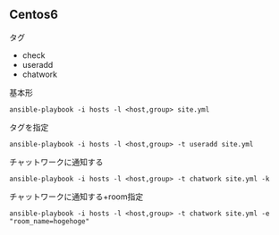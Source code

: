 Centos6
-------------------------------------------
タグ
  * check
  * useradd
  * chatwork

基本形
```
ansible-playbook -i hosts -l <host,group> site.yml
```

タグを指定
```
ansible-playbook -i hosts -l <host,group> -t useradd site.yml
```

チャットワークに通知する
```
ansible-playbook -i hosts -l <host,group> -t chatwork site.yml -k
```

チャットワークに通知する+room指定
```
ansible-playbook -i hosts -l <host,group> -t chatwork site.yml -e "room_name=hogehoge"
```
